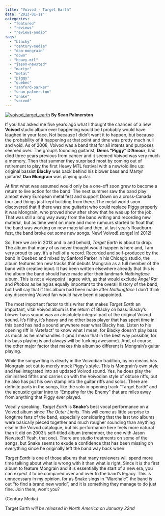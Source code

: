 ```yaml
---
title: "Voivod - Target Earth"
date: "2013-01-11"
categories: 
  - "featured"
  - "reviews"
  - "reviews-audio"
tags: 
  - "blacky"
  - "century-media"
  - "dan-mongrain"
  - "down"
  - "heavy-mtl"
  - "jason-newsted"
  - "martyr"
  - "metal"
  - "piggy"
  - "quebec"
  - "sanford-parker"
  - "sean-palmerston"
  - "snake"
  - "voivod"
---
```


[![voivod_target_earth](http://www.hellbound.ca/wp-content/uploads/2013/01/voivod_target_earth-590x590.jpg)](http://www.hellbound.ca/wp-content/uploads/2013/01/voivod_target_earth.jpg) **By Sean Palmerston**

If you had asked me five years ago what I thought the chances of a new **Voivod** studio album ever happening would be I probably would have laughed in your face. Not because I didn’t want it to happen, but because the probability of it happening at that point and time was pretty much null and void. As of 2008, Voivod was a band that for all intents and purposes seemed over. The group’s founding guitarist, **Denis “Piggy” D’Amour**, had died three years previous from cancer and it seemed Voivod was very much a memory. Then that summer they surprised most by coming out of retirement to play the first Heavy MTL festival with a new/old line up: original bassist **Blacky** was back behind his blower bass and Martyr guitarist **Dan Mongrain** was playing guitar.

At first what was assumed would only be a one-off soon grew to become a return to live action for the band. The next summer saw the band play almost every European metal fest and support Down on a cross-Canada tour and things just kept building from there. The metal world soon discovered that if there was one guitarist who could replace Piggy properly it was Mongrain, who proved show after show that he was up for the job. That was still a long way away from the band writing and recording new material, but as time went on more and more rumours started to float that the band was working on new material and then, at last year’s Roadburn fest, the band broke out some new songs. New! Voivod! songs! In! 2012!

So, here we are in 2013 and lo and behold, _Target Earth_ is about to drop. The album that many of us never thought would happen is here and, I am very proud to say, it’s a hell of a record. Recorded and self-produced by the band in Quebec and mixed by Sanford Parker in his Chicago studio, the album features ten new tracks that debuts Mongrain as a full member of the band with creative input. It has been written elsewhere already that this is the album the band should have made after their landmark _Nothingface_ album. This is not a viewpoint I agree with, as that would exclude _Angel Rat_ and _Phobos_ as being as equally important to the overall history of the band, but I will say that if this album had been made after _Nothingface_ I don’t think any discerning Voivod fan would have been disappointed.

The most important factor to this writer that makes _Target Earth_ an important, vital Voivod album is the return of Blacky on bass. Blacky’s blower bass sound was an absolutely integral part of the original Voivod sound. It’s filthy, it’s heavy and no other bass player that has spent time in this band has had a sound anywhere near what Blacky has. Listen to his opening riff in “Artefact” to know what I mean, for Blacky doesn’t play bass as much as he manhandles it (and I mean that in the best way possible, for his bass playing is and always will be fucking awesome). And, of course, the other major factor that makes this album so different is Mongrain’s guitar playing.

While the songwriting is clearly in the Voivodian tradition, by no means has Mongrain set out to merely mock Piggy’s style. This is Mongrain’s own style and feel integrated into an updated Voivod sound. Yes, he does play the diminished fifths and carries on with the Voivodian style of obtuse riffs, but he also has put his own stamp into the guitar riffs and solos. There are definite parts in the songs, like the solo in opening track “Target Earth“ and the acoustic guitar intro to “Empathy for the Enemy” that are miles away from anything that Piggy ever played.

Vocally speaking, _Target Earth_ is **Snake**’s best vocal performance on a Voivod album since _The Outer Limits_. This will come as little surprise to longtime fans of the band, especially considering that the last two albums were basically pieced together and much rougher sounding than anything else in the Voivod catalogue, but his performance here feels more natural than it did on 2003’s self-titled album (remember, the one with Jason Newsted? Yeah, that one). There are studio treatments on some of the songs, but Snake seems to exude a confidence that has been missing on everything since he originally left the band way back when.

_Target Earth_ is one of those albums that many reviewers will spend more time talking about what is wrong with it than what is right. Since it is the first album to feature Mongrain and it is essentially the start of a new era, you can expect it to be compared over and over to the band’s legacy. This is unnecessary in my opinion, for as Snake sings in “Warchaic”, the band is out “to find a brand new world”, and it is something they manage to do just fine. Join them, won’t you?

(Century Media)

Target Earth _will be released in North America on January 22nd_
